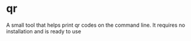 # qr
A small tool that helps print qr codes on the command line. It requires no installation and is ready to use
